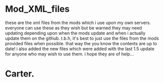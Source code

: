 # Mod_XML_files
these are the xml files from the mods which i use upon my own servers. 
everyone can use these as they wish but be warned they may need updating depending upon when the mods update and when i actually update them on the github. 
t.b.h, it's best to just use the files from the mods provided files when possible. that way the you know the contents are up to date!
i also added the new files which were added with the last 1.5 update for anyone who may wish to use them.
i hope they are of help...
# Carter.
